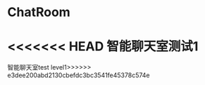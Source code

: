 # ChatRoom
<<<<<<< HEAD
智能聊天室测试1
=======
智能聊天室test
level1>>>>>> e3dee200abd2130cbefdc3bc3541fe45378c574e
